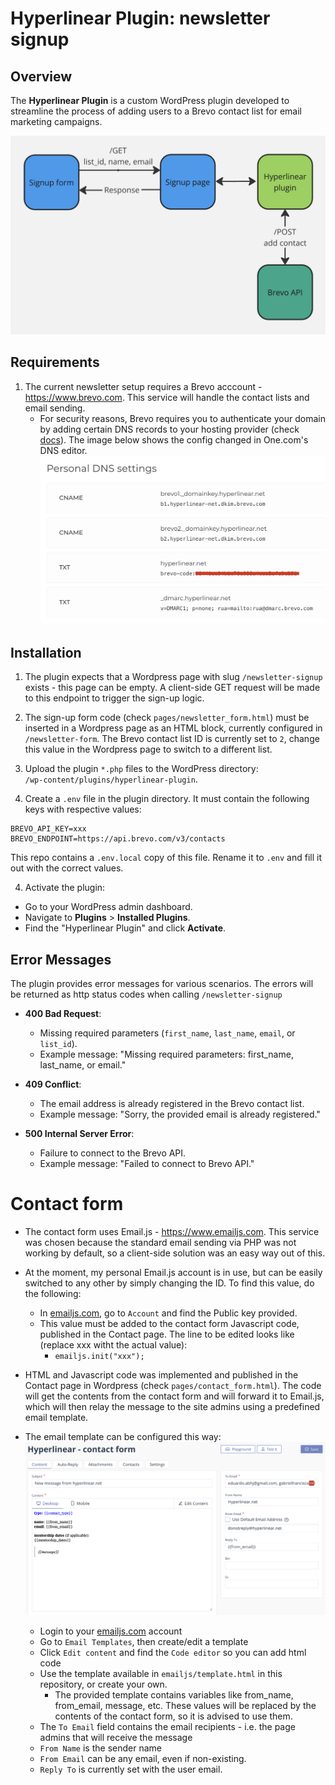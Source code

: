 # Hyperlinear Plugin: newsletter signup

## Overview

The **Hyperlinear Plugin** is a custom WordPress plugin developed to streamline the process of adding users to a Brevo contact list for email marketing campaigns.

![Hyperlinear plugin diagram](plugin/docs/diagram.png)

## Requirements

1. The current newsletter setup requires a Brevo acccount - https://www.brevo.com. This service will handle the contact lists and email sending.
    - For security reasons, Brevo requires you to authenticate your domain by adding certain DNS records to your hosting provider (check [docs](https://help.brevo.com/hc/en-us/articles/12163873383186-Authenticate-your-domain-with-Brevo-Brevo-code-DKIM-record-DMARC-record)). The image below shows the config changed in One.com's DNS editor.
    ![DNS cofnig](plugin/docs/dns_config.png)

## Installation

1. The plugin expects that a Wordpress page with slug `/newsletter-signup` exists - this page can be empty. A client-side GET request will be made to this endpoint to trigger the sign-up logic.

2. The sign-up form code (check `pages/newsletter_form.html`)  must be inserted in a Wordpress page as an HTML block, currently configured in `/newsletter-form`. The Brevo contact list ID is currently set to `2`, change this value in the Wordpress page to switch to a different list.

2. Upload the plugin `*.php` files to the WordPress directory:  
    `/wp-content/plugins/hyperlinear-plugin`.

3. Create a `.env` file in the plugin directory. It must contain the following keys with respective values:
```
BREVO_API_KEY=xxx
BREVO_ENDPOINT=https://api.brevo.com/v3/contacts
```
This repo contains a `.env.local` copy of this file. Rename it to `.env` and fill it out with the correct values.

4. Activate the plugin:
- Go to your WordPress admin dashboard.
- Navigate to **Plugins** > **Installed Plugins**.
- Find the "Hyperlinear Plugin" and click **Activate**.


## Error Messages

The plugin provides error messages for various scenarios. The errors will be returned as http status codes when calling `/newsletter-signup`

- **400 Bad Request**:
  - Missing required parameters (`first_name`, `last_name`, `email`, or `list_id`).
  - Example message: "Missing required parameters: first_name, last_name, or email."

- **409 Conflict**:
  - The email address is already registered in the Brevo contact list.
  - Example message: "Sorry, the provided email is already registered."

- **500 Internal Server Error**:
  - Failure to connect to the Brevo API.
  - Example message: "Failed to connect to Brevo API."

# Contact form

- The contact form uses Email.js - https://www.emailjs.com. This service was chosen because the standard email sending via PHP was not working by default, so a client-side solution was an easy way out of this. 

- At the moment, my personal Email.js account is in use, but can be easily switched to any other by simply changing the ID. To find this value, do the following:
  - In [emailjs.com](https://www.emailjs.com), go to `Account` and find the Public key provided.
  - This value must be added to the contact form Javascript code, published in the Contact page. The line to be edited looks like (replace xxx witht the actual value):
    - `emailjs.init("xxx");`

- HTML and Javascript code was implemented and published in the Contact page in Wordpress (check `pages/contact_form.html`). The code will get the contents from the contact form and will forward it to Email.js, which will then relay the message to the site admins using a predefined email template.

- The email template can be configured this way:
![Email.js template configuration](emailjs/emailjs_template_config.png)
  - Login to your [emailjs.com](https://www.emailjs.com) account
  - Go to `Email Templates`, then create/edit a template
  - Click `Edit content` and find the `Code editor` so you can add html code
  - Use the template available in `emailjs/template.html` in this repository, or create your own.
    - The provided template contains variables like from_name, from_email, message, etc. These values will be replaced by the contents of the contact form, so it is advised to use them.
  - The `To Email` field contains the email recipients - i.e. the page admins that will receive the message
  - `From Name` is the sender name
  - `From Email` can be any email, even if non-existing. 
  - `Reply To` is currently set with the user email.  